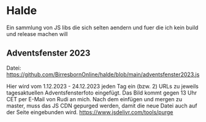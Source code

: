 # Halde 
Ein sammlung von JS libs die sich selten aendern und fuer die ich kein build und release machen will

## Adventsfenster 2023

Datei: https://github.com/BirresbornOnline/halde/blob/main/adventsfenster2023.js

Hier wird vom 1.12.2023 - 24.12.2023 jeden Tag ein (bzw. 2) URLs zu jeweils tagesaktuellen Adventsfensterfoto eingefügt. Das Bild kommt gegen 13 Uhr CET per E-Mail von Rudi an mich.
Nach dem einfügen und mergen zu master, muss das JS CDN gepurged werden, damit die neue Datei auch auf der Seite eingebunden wird.
https://www.jsdelivr.com/tools/purge
